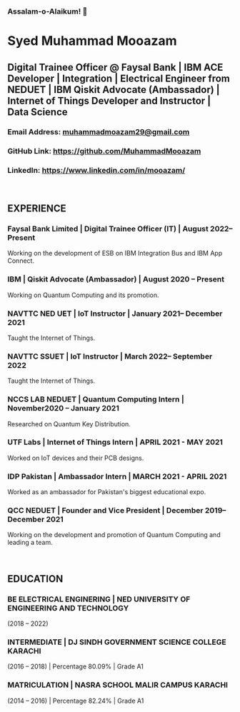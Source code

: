 <h3> Assalam-o-Alaikum! 👋 </h3>
<h1> Syed Muhammad Mooazam </h1>
<h2> Digital Trainee Officer @ Faysal Bank | IBM ACE Developer | Integration | Electrical Engineer from NEDUET | IBM Qiskit Advocate (Ambassador) | Internet of Things Developer and Instructor | Data Science </h2>

### Email Address: muhammadmoazam29@gmail.com  
### GitHub Link: https://github.com/MuhammadMooazam 
### LinkedIn: https://www.linkedin.com/in/mooazam/ 

<br/>

## EXPERIENCE 

### Faysal Bank Limited | Digital Trainee Officer (IT) | August 2022– Present 
Working on the development of ESB on IBM Integration Bus and IBM App Connect.

### IBM | Qiskit Advocate (Ambassador) | August 2020 – Present 
Working on Quantum Computing and its promotion.

### NAVTTC NED UET | IoT Instructor | January 2021– December 2021
Taught the Internet of Things.

### NAVTTC SSUET | IoT Instructor | March 2022– September 2022
Taught the Internet of Things.

### NCCS LAB NEDUET | Quantum Computing Intern | November2020 – January 2021
Researched on Quantum Key Distribution.

### UTF Labs | Internet of Things Intern | APRIL 2021 - MAY 2021
Worked on IoT devices and their PCB designs.

### IDP Pakistan | Ambassador Intern | MARCH 2021 - APRIL 2021
Worked as an ambassador for Pakistan's biggest educational expo.

### QCC NEDUET | Founder and Vice President | December 2019– December 2021
Working on the development and promotion of Quantum Computing and leading a team. 

<br/>

## EDUCATION 

### BE ELECTRICAL ENGINERING | NED UNIVERSITY OF ENGINEERING AND TECHNOLOGY 
(2018 – 2022)

### INTERMEDIATE | DJ SINDH GOVERNMENT SCIENCE COLLEGE KARACHI 
(2016 – 2018) | Percentage 80.09% | Grade A1

### MATRICULATION | NASRA SCHOOL MALIR CAMPUS KARACHI 
(2014 – 2016) | Percentage 82.24% | Grade A1 
